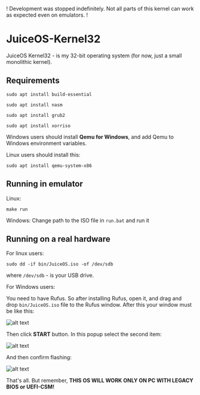 ! Development was stopped indefinitely. Not all parts of this kernel can work as expected even on emulators. !

# JuiceOS-Kernel32
JuiceOS Kernel32 - is my 32-bit operating system (for now, just a small monolithic kernel).

## Requirements
```console
sudo apt install build-essential
```
```console
sudo apt install nasm
```
```console
sudo apt install grub2
```
```console
sudo apt install xorriso
```

Windows users should install **Qemu for Windows**, and add Qemu to Windows environment variables.

Linux users should install this:
```console
sudo apt install qemu-system-x86
```

## Running in emulator
Linux:
```console
make run
```

Windows:
Change path to the ISO file in `run.bat` and run it

## Running on a real hardware
For linux users:
```console
sudo dd -if bin/JuiceOS.iso -of /dev/sdb
```
where `/dev/sdb` - is your USB drive.

For Windows users:

You need to have Rufus. So after installing Rufus, open it, and drag and drop `bin/JuiceOS.iso` file to the Rufus window. After this your window must be like this:

![alt text](https://github.com/purepelmen/JuiceOS-Kernel32/blob/master/docs/booting-on-real-hardware/flashing_settings_preview.png?raw=true)

Then click **START** button. In this popup select the second item:

![alt text](https://github.com/purepelmen/JuiceOS-Kernel32/blob/master/docs/booting-on-real-hardware/image_write_mode.png?raw=true)

And then confirm flashing:

![alt text](https://github.com/purepelmen/JuiceOS-Kernel32/blob/master/docs/booting-on-real-hardware/flashing_confirm.png?raw=true)

That's all. But remember, **THIS OS WILL WORK ONLY ON PC WITH LEGACY BIOS or UEFI-CSM!**
